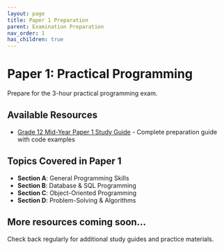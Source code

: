 ```yaml
---
layout: page
title: Paper 1 Preparation
parent: Examination Preparation
nav_order: 1
has_children: true
---
```


# Paper 1: Practical Programming

Prepare for the 3-hour practical programming exam.

## Available Resources

- [Grade 12 Mid-Year Paper 1 Study Guide](./grade12-midyear-guide) - Complete preparation guide with code examples

## Topics Covered in Paper 1

- **Section A**: General Programming Skills
- **Section B**: Database & SQL Programming  
- **Section C**: Object-Oriented Programming
- **Section D**: Problem-Solving & Algorithms

## More resources coming soon...

Check back regularly for additional study guides and practice materials.
